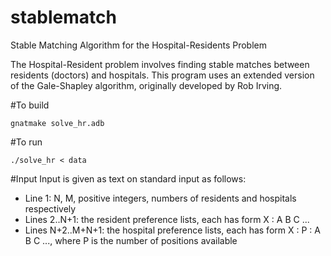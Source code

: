 # stablematch
Stable Matching Algorithm for the Hospital-Residents Problem

The Hospital-Resident problem involves finding stable matches between residents (doctors) and hospitals. This program uses an extended version of the Gale-Shapley algorithm, originally developed by Rob Irving.

#To build
```
gnatmake solve_hr.adb
```

#To run 
```
./solve_hr < data
```

#Input
Input is given as text on standard input as follows:
- Line 1: N, M, positive integers, numbers of residents and hospitals respectively
- Lines 2..N+1: the resident preference lists, each has form X : A B C ...
- Lines N+2..M+N+1: the hospital preference lists, each has form X : P : A B C ..., where P is the number of positions available
